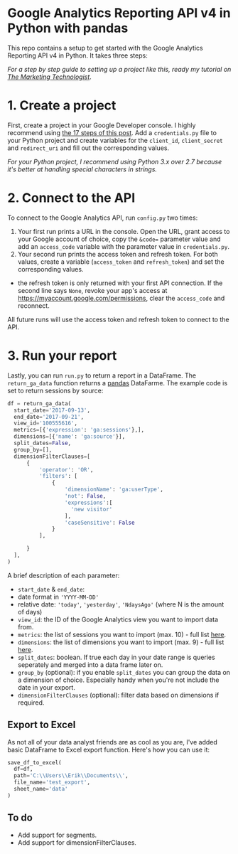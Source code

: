 # Google Analytics Reporting API v4 in Python with pandas
This repo contains a setup to get started with the Google Analytics Reporting API v4 in Python. It takes three steps:

*For a step by step guide to setting up a project like this, ready my tutorial on [The Marketing Technologist](https://www.themarketingtechnologist.co/getting-started-with-the-google-analytics-reporting-api-in-python/)*.

# 1. Create a project
First, create a project in your Google Developer console. I highly recommend using [the 17 steps of this post](https://www.themarketingtechnologist.co/google-oauth-2-enable-your-application-to-access-data-from-a-google-user/). Add a `credentials.py` file to your Python project and create variables for the `client_id`, `client_secret` and `redirect_uri` and fill out the corresponding values.

*For your Python project, I recommend using Python 3.x over 2.7 because it's better at handling special characters in strings.*

# 2. Connect to the API
To connect to the Google Analytics API, run `config.py` two times:

1. Your first run prints a URL in the console. Open the URL, grant access to your Google account of choice, copy the `&code=` parameter value and add an `access_code` variable with the parameter value in `credentials.py`.
2. Your second run prints the access token and refresh token. For both values, create a variable (`access_token` and `refresh_token`) and set the corresponding values.
 - the refresh token is only returned with your first API connection. If the second line says `None`, revoke your app's access at https://myaccount.google.com/permissions, clear the `access_code` and reconnect.

All future runs will use the access token and refresh token to connect to the API.

# 3. Run your report
Lastly, you can run `run.py` to return a report in a DataFrame. The `return_ga_data` function returns a [pandas](http://pandas.pydata.org/) DataFarme. The example code is set to return sessions by source:

```python
df = return_ga_data(
  start_date='2017-09-13',
  end_date='2017-09-21',
  view_id='100555616',
  metrics=[{'expression': 'ga:sessions'},],
  dimensions=[{'name': 'ga:source'}],
  split_dates=False,
  group_by=[],
  dimensionFilterClauses=[
      {
          'operator': 'OR',
          'filters': [
              {
                  'dimensionName': 'ga:userType',
                  'not': False,
                  'expressions':[
                    'new visitor'
                  ],
                  'caseSensitive': False
              }
          ],

      }
  ],
)
```
A brief description of each parameter:

- `start_date` & `end_date`:
 - date format in `'YYYY-MM-DD'`
 - relative date: `'today'`, `'yesterday'`, `'NdaysAgo'` (where N is the amount of days)
- `view_id`: the ID of the Google Analytics view you want to import data from.
- `metrics`: the list of sessions you want to import (max. 10) - full list [here](https://developers.google.com/analytics/devguides/reporting/core/dimsmets).
- `dimensions`: the list of dimensions you want to import (max. 9) - full list [here](https://developers.google.com/analytics/devguides/reporting/core/dimsmets).
- `split_dates`: boolean. If true each day in your date range is queries seperately and merged into a data frame later on.
- `group_by` (optional): if you enable `split_dates` you can group the data on a dimension of choice. Especially handy when you're not include the date in your export.
- `dimensionFilterClauses` (optional): filter data based on dimensions if required.

## Export to Excel

As not all of your data analyst friends are as cool as you are, I've added basic DataFrame to Excel export function. Here's how you can use it:

```python
save_df_to_excel(
  df=df,
  path='C:\\Users\\Erik\\Documents\\',
  file_name='test_export',
  sheet_name='data'
)
```

## To do

- Add support for segments.
- Add support for dimensionFilterClauses.

